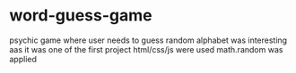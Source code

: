 # word-guess-game
psychic game
where user needs to guess random alphabet
was interesting aas it was one of the first project 
html/css/js were used
math.random was applied
